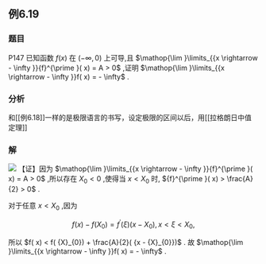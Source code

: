 ## 例6.19
### 题目
P147 已知函数 $f( x)$ 在 $( {-\infty ,0})$ 上可导,且 $\mathop{\lim }\limits_{{x \rightarrow - \infty }}{f}^{\prime }( x) = A > 0$ ,证明 $\mathop{\lim }\limits_{{x \rightarrow - \infty }}f( x) = - \infty$ .
### 分析
和[[例6.18]]一样的是极限语言的书写，设定极限的区间以后，用[[拉格朗日中值定理]]
### 解
![](https://img.hwenyi.tech/202410082101248.webp)
【证】因为 $\mathop{\lim }\limits_{{x \rightarrow - \infty }}{f}^{\prime }( x) = A > 0$ ,所以存在 ${X}_{0} < 0$ ,使得当 $x < {X}_{0}$ 时, ${f}^{\prime }( x) > \frac{A}{2} > 0$ .

对于任意 $x < {X}_{0}$ ,因为

$$
f( x) - f( {X}_{0}) = {f}^{\prime }( \xi ) ( {x - {X}_{0}}), x < \xi < {X}_{0},
$$

所以 $f( x) < f( {X}_{0}) + \frac{A}{2}( {x - {X}_{0}})$ . 故 $\mathop{\lim }\limits_{{x \rightarrow - \infty }}f( x) = - \infty$ .